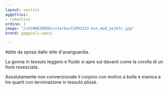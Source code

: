 ```yaml
---
layout: vestito
aggettivi:
- romantico
ordine: 1
image: "/v1598629058/viterbo/CSPH2523-min_mod_yej67c.jpg"
brand: gaggioli-sposi

---
```

Abito da sposa dallo stile d'avanguardia.

La gonna in tessuto leggero e fluido si apre sul davanti come la corolla di un fiore rovesciata.

Assolutamente non convenzionale il corpino con motivo a bolle e manica a tre quarti con terminazione in tessuto plissè.